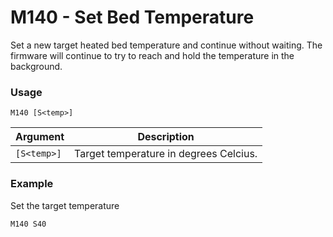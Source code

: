 # M140 - Set Bed Temperature 

Set a new target heated bed temperature and continue without waiting. The firmware will continue to try to reach and hold the temperature in the background.


### Usage

``` M140 [S<temp>] ```

| Argument     | Description |
| ------------ | ----------- |
| `[S<temp>]`  | Target temperature in degrees Celcius. |


### Example 

Set the target temperature

```
M140 S40
```